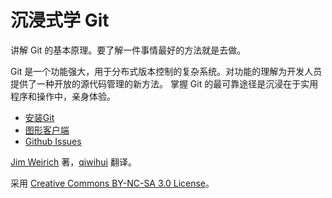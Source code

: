 沉浸式学 Git
==================

讲解 Git 的基本原理。要了解一件事情最好的方法就是去做。

Git 是一个功能强大，用于分布式版本控制的复杂系统。对功能的理解为开发人员提供了一种开放的源代码管理的新方法。
掌握 Git 的最可靠途径是沉浸在于实用程序和操作中，亲身体验。

- [安装Git](http://git-scm.com/download)
- [图形客户端](https://git-scm.com/downloads/guis)
- [Github Issues](https://github.com/qiwihui/git_immersioncn/issues)

[Jim Weirich](https://en.wikipedia.org/wiki/Jim_Weirich) 著，[qiwihui](https://github.com/qiwihui) 翻译。

采用 [Creative Commons BY-NC-SA 3.0 License](http://creativecommons.org/licenses/by-nc-sa/3.0)。
